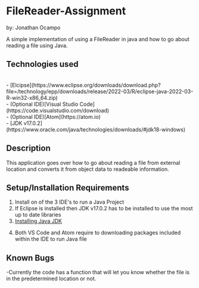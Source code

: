 # FileReader-Assignment
  by: Jonathan Ocampo
  
  A simple implementation of using a FileReader in java and how to go about reading a file using Java.
  
  ## Technologies used
  <br>
     - [Elcipse](https://www.eclipse.org/downloads/download.php?file=/technology/epp/downloads/release/2022-03/R/eclipse-java-2022-03-R-win32-x86_64.zip)
  <br>
     - (Optional IDE)[Visual Studio Code](https://code.visualstudio.com/download)
  <br>
     - (Optional IDE)[Atom](https://atom.io)
  <br>
     - [JDK v17.0.2](https://www.oracle.com/java/technologies/downloads/#jdk18-windows)

    
 ## Description
  This application goes over how to go about reading a file from external location and converts it from object data to readeable information.
  
  ## Setup/Installation Requirements
  <ol type = "1">
    <li>Install on of the 3 IDE's to run a Java Project</li>
    <li>If Eclipse is installed then JDK v17.0.2 has to be installed to use the most up to date libraries</li>
    <li><a href="https://www.youtube.com/watch?v=23FrsQiCBhA">Installing Java JDK</a></li>
    <li><p>Both VS Code and Atom require to downloading packages included within the IDE to run Java file</p></li>
  </ol>
  
  ## Known Bugs
   -Currently the code has a function that will let you know whether the file is in the predetermined location or not.
  
